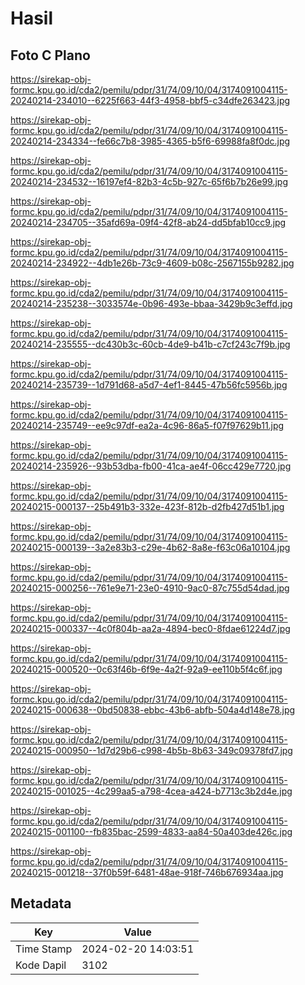 # Hasil

## Foto C Plano

https://sirekap-obj-formc.kpu.go.id/cda2/pemilu/pdpr/31/74/09/10/04/3174091004115-20240214-234010--6225f663-44f3-4958-bbf5-c34dfe263423.jpg

https://sirekap-obj-formc.kpu.go.id/cda2/pemilu/pdpr/31/74/09/10/04/3174091004115-20240214-234334--fe66c7b8-3985-4365-b5f6-69988fa8f0dc.jpg

https://sirekap-obj-formc.kpu.go.id/cda2/pemilu/pdpr/31/74/09/10/04/3174091004115-20240214-234532--16197ef4-82b3-4c5b-927c-65f6b7b26e99.jpg

https://sirekap-obj-formc.kpu.go.id/cda2/pemilu/pdpr/31/74/09/10/04/3174091004115-20240214-234705--35afd69a-09f4-42f8-ab24-dd5bfab10cc9.jpg

https://sirekap-obj-formc.kpu.go.id/cda2/pemilu/pdpr/31/74/09/10/04/3174091004115-20240214-234922--4db1e26b-73c9-4609-b08c-2567155b9282.jpg

https://sirekap-obj-formc.kpu.go.id/cda2/pemilu/pdpr/31/74/09/10/04/3174091004115-20240214-235238--3033574e-0b96-493e-bbaa-3429b9c3effd.jpg

https://sirekap-obj-formc.kpu.go.id/cda2/pemilu/pdpr/31/74/09/10/04/3174091004115-20240214-235555--dc430b3c-60cb-4de9-b41b-c7cf243c7f9b.jpg

https://sirekap-obj-formc.kpu.go.id/cda2/pemilu/pdpr/31/74/09/10/04/3174091004115-20240214-235739--1d791d68-a5d7-4ef1-8445-47b56fc5956b.jpg

https://sirekap-obj-formc.kpu.go.id/cda2/pemilu/pdpr/31/74/09/10/04/3174091004115-20240214-235749--ee9c97df-ea2a-4c96-86a5-f07f97629b11.jpg

https://sirekap-obj-formc.kpu.go.id/cda2/pemilu/pdpr/31/74/09/10/04/3174091004115-20240214-235926--93b53dba-fb00-41ca-ae4f-06cc429e7720.jpg

https://sirekap-obj-formc.kpu.go.id/cda2/pemilu/pdpr/31/74/09/10/04/3174091004115-20240215-000137--25b491b3-332e-423f-812b-d2fb427d51b1.jpg

https://sirekap-obj-formc.kpu.go.id/cda2/pemilu/pdpr/31/74/09/10/04/3174091004115-20240215-000139--3a2e83b3-c29e-4b62-8a8e-f63c06a10104.jpg

https://sirekap-obj-formc.kpu.go.id/cda2/pemilu/pdpr/31/74/09/10/04/3174091004115-20240215-000256--761e9e71-23e0-4910-9ac0-87c755d54dad.jpg

https://sirekap-obj-formc.kpu.go.id/cda2/pemilu/pdpr/31/74/09/10/04/3174091004115-20240215-000337--4c0f804b-aa2a-4894-bec0-8fdae61224d7.jpg

https://sirekap-obj-formc.kpu.go.id/cda2/pemilu/pdpr/31/74/09/10/04/3174091004115-20240215-000520--0c63f46b-6f9e-4a2f-92a9-ee110b5f4c6f.jpg

https://sirekap-obj-formc.kpu.go.id/cda2/pemilu/pdpr/31/74/09/10/04/3174091004115-20240215-000638--0bd50838-ebbc-43b6-abfb-504a4d148e78.jpg

https://sirekap-obj-formc.kpu.go.id/cda2/pemilu/pdpr/31/74/09/10/04/3174091004115-20240215-000950--1d7d29b6-c998-4b5b-8b63-349c09378fd7.jpg

https://sirekap-obj-formc.kpu.go.id/cda2/pemilu/pdpr/31/74/09/10/04/3174091004115-20240215-001025--4c299aa5-a798-4cea-a424-b7713c3b2d4e.jpg

https://sirekap-obj-formc.kpu.go.id/cda2/pemilu/pdpr/31/74/09/10/04/3174091004115-20240215-001100--fb835bac-2599-4833-aa84-50a403de426c.jpg

https://sirekap-obj-formc.kpu.go.id/cda2/pemilu/pdpr/31/74/09/10/04/3174091004115-20240215-001218--37f0b59f-6481-48ae-918f-746b676934aa.jpg


## Metadata

| Key        | Value               |
| ---------- | ------------------- |
| Time Stamp | 2024-02-20 14:03:51 |
| Kode Dapil | 3102                |



